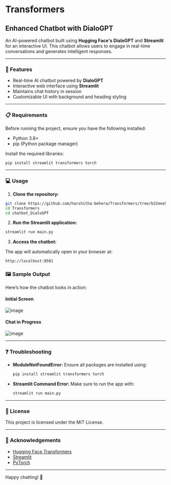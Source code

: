 # Transformers

## Enhanced Chatbot with DialoGPT

An AI-powered chatbot built using **Hugging Face's DialoGPT** and **Streamlit** for an interactive UI. This chatbot allows users to engage in real-time conversations and generates intelligent responses.

---

### 🚀 Features

- Real-time AI chatbot powered by **DialoGPT**
- Interactive web interface using **Streamlit**
- Maintains chat history in session
- Customizable UI with background and heading styling

---

### 📋 Requirements

Before running the project, ensure you have the following installed:

- Python 3.8+
- pip (Python package manager)

Install the required libraries:

```bash
pip install streamlit transformers torch
```

---

### 💻 Usage

1. **Clone the repository:**

```bash
git clone https://github.com/harshitha-behera/Transformers/tree/b32eee5cbf81158bd52e449eb8a23139e350d825/chatbot_DialoGPT
cd Transformers
cd chatbot_DialoGPT
```

2. **Run the Streamlit application:**

```bash
streamlit run main.py
```

3. **Access the chatbot:**

The app will automatically open in your browser at:

```
http://localhost:8501
```


### 🖼️ Sample Output

Here’s how the chatbot looks in action:

#### Initial Screen

![image](https://github.com/user-attachments/assets/ae8df5e5-fac5-46e7-a87d-c97e0e1205f2)


#### Chat in Progress

![image](https://github.com/user-attachments/assets/fe000bda-b74f-438a-a461-56bf83a1f14f)


---

### ❓ Troubleshooting

- **ModuleNotFoundError:** Ensure all packages are installed using:

  ```bash
  pip install streamlit transformers torch
  ```

- **Streamlit Command Error:**
  Make sure to run the app with:

  ```bash
  streamlit run main.py
  ```

---

### 📄 License

This project is licensed under the MIT License.

---

### 🙌 Acknowledgements

- [Hugging Face Transformers](https://huggingface.co/transformers/)
- [Streamlit](https://streamlit.io/)
- [PyTorch](https://pytorch.org/)

---

Happy chatting! 🤖
